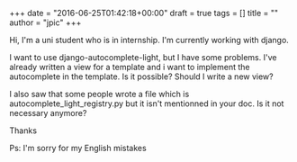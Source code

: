 +++
date = "2016-06-25T01:42:18+00:00"
draft = true
tags = []
title = ""
author = "jpic"
+++

<p>Hi, I'm a uni student who is in internship. I'm currently working with django.</p>
<p>I want to use django-autocomplete-light, but I have some problems. I've already written a view for a template and i want to implement the autocomplete in the template. Is it possible? Should I write a new view?</p>
<p>I also saw that some people wrote a file which is autocomplete_light_registry.py but it isn't mentionned in your doc. Is it not necessary anymore?</p>
<p>Thanks</p>
<p></p>
<p>Ps: I'm sorry for my English mistakes</p>
